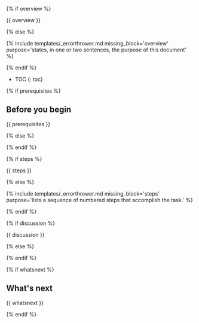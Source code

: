 {% if overview %}

{{ overview }}

{% else %}

{% include templates/_errorthrower.md missing_block='overview' purpose='states, in one or two sentences, the purpose of this document' %}

{% endif %}


* TOC
{: toc}


{% if prerequisites %}

## Before you begin

{{ prerequisites }}

{% else %}

{% endif %}


{% if steps %}

{{ steps }}

{% else %}

{% include templates/_errorthrower.md missing_block='steps' purpose='lists a sequence of numbered steps that accomplish the task.' %}

{% endif %}


{% if discussion %}

{{ discussion }}

{% else %}

{% endif %}


{% if whatsnext %}

## What's next

{{ whatsnext }}

{% endif %}
